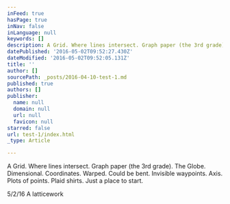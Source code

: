 ```yaml
---
inFeed: true
hasPage: true
inNav: false
inLanguage: null
keywords: []
description: A Grid. Where lines intersect. Graph paper (the 3rd grade). The Globe. Dimensional. Coordinates. Warped. Could be bent. Invisible waypoints. Axis. Plots of points. Plaid shirts. Just a place to start.
datePublished: '2016-05-02T09:52:27.430Z'
dateModified: '2016-05-02T09:52:05.131Z'
title: ''
author: []
sourcePath: _posts/2016-04-10-test-1.md
published: true
authors: []
publisher:
  name: null
  domain: null
  url: null
  favicon: null
starred: false
url: test-1/index.html
_type: Article

---
```

A Grid. Where lines intersect. Graph paper (the 3rd grade). The Globe. Dimensional. Coordinates. Warped. Could be bent. Invisible waypoints. Axis. Plots of points. Plaid shirts. Just a place to start.

5/2/16 A latticework